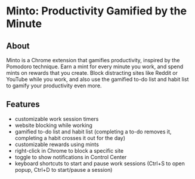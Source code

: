 # Minto: Productivity Gamified by the Minute

## About

Minto is a Chrome extension that gamifies productivity, inspired by the Pomodoro technique. Earn a mint for every minute you work, and spend mints on rewards that you create. Block distracting sites like Reddit or YouTube while you work, and also use the gamified to-do list and habit list to gamify your productivity even more.

## Features

- customizable work session timers
- website blocking while working
- gamified to-do list and habit list (completing a to-do removes it, completing a habit crosses it out for the day)
- customizable rewards using mints
- right-click in Chrome to block a specific site
- toggle to show notifications in Control Center
- keyboard shortcuts to start and pause work sessions (Ctrl+S to open popup, Ctrl+D to start/pause a session)
